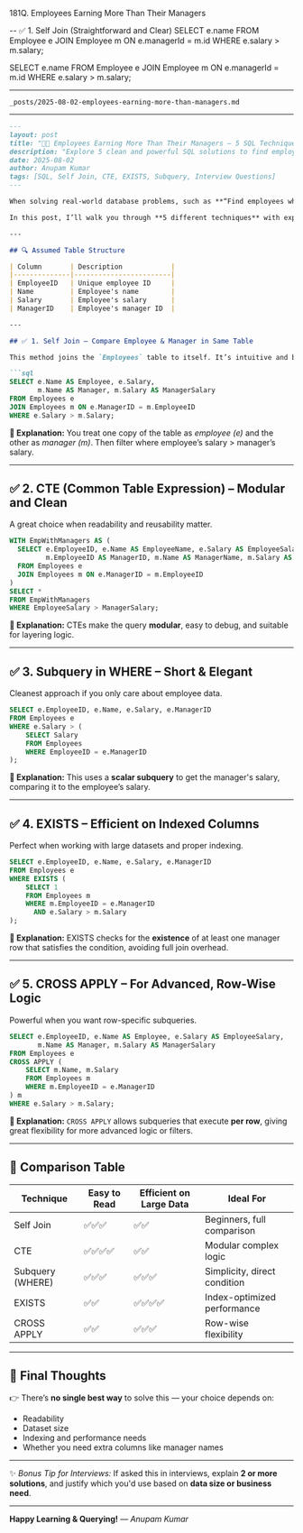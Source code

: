 181Q. Employees Earning More Than Their Managers


-- ✅ 1. Self Join (Straightforward and Clear)
SELECT e.name 
FROM Employee e
JOIN Employee m ON e.managerId = m.id
WHERE e.salary > m.salary;

SELECT e.name 
FROM Employee e
JOIN Employee m ON e.managerId = m.id
WHERE e.salary > m.salary;




---


`_posts/2025-08-02-employees-earning-more-than-managers.md`

---

````md
---
layout: post
title: "👨‍💼 Employees Earning More Than Their Managers – 5 SQL Techniques"
description: "Explore 5 clean and powerful SQL solutions to find employees who earn more than their managers. Includes self-join, CTE, subquery, EXISTS, and CROSS APPLY approaches."
date: 2025-08-02
author: Anupam Kumar
tags: [SQL, Self Join, CTE, EXISTS, Subquery, Interview Questions]
---

When solving real-world database problems, such as **“Find employees who earn more than their managers”**, there’s more than one correct SQL solution.

In this post, I’ll walk you through **5 different techniques** with explanations, pros, and actual SQL queries using a fictional `Employees` table.

---

## 🔍 Assumed Table Structure

| Column       | Description            |
|--------------|------------------------|
| EmployeeID   | Unique employee ID     |
| Name         | Employee's name        |
| Salary       | Employee's salary      |
| ManagerID    | Employee's manager ID  |

---

## ✅ 1. Self Join – Compare Employee & Manager in Same Table

This method joins the `Employees` table to itself. It’s intuitive and beginner-friendly.

```sql
SELECT e.Name AS Employee, e.Salary,
       m.Name AS Manager, m.Salary AS ManagerSalary
FROM Employees e
JOIN Employees m ON e.ManagerID = m.EmployeeID
WHERE e.Salary > m.Salary;
````

**🧠 Explanation:**
You treat one copy of the table as *employee (e)* and the other as *manager (m)*. Then filter where employee’s salary > manager’s salary.

---

## ✅ 2. CTE (Common Table Expression) – Modular and Clean

A great choice when readability and reusability matter.

```sql
WITH EmpWithManagers AS (
  SELECT e.EmployeeID, e.Name AS EmployeeName, e.Salary AS EmployeeSalary,
         m.EmployeeID AS ManagerID, m.Name AS ManagerName, m.Salary AS ManagerSalary
  FROM Employees e
  JOIN Employees m ON e.ManagerID = m.EmployeeID
)
SELECT *
FROM EmpWithManagers
WHERE EmployeeSalary > ManagerSalary;
```

**🧠 Explanation:**
CTEs make the query **modular**, easy to debug, and suitable for layering logic.

---

## ✅ 3. Subquery in WHERE – Short & Elegant

Cleanest approach if you only care about employee data.

```sql
SELECT e.EmployeeID, e.Name, e.Salary, e.ManagerID
FROM Employees e
WHERE e.Salary > (
    SELECT Salary
    FROM Employees
    WHERE EmployeeID = e.ManagerID
);
```

**🧠 Explanation:**
This uses a **scalar subquery** to get the manager's salary, comparing it to the employee’s salary.

---

## ✅ 4. EXISTS – Efficient on Indexed Columns

Perfect when working with large datasets and proper indexing.

```sql
SELECT e.EmployeeID, e.Name, e.Salary, e.ManagerID
FROM Employees e
WHERE EXISTS (
    SELECT 1
    FROM Employees m
    WHERE m.EmployeeID = e.ManagerID
      AND e.Salary > m.Salary
);
```

**🧠 Explanation:**
EXISTS checks for the **existence** of at least one manager row that satisfies the condition, avoiding full join overhead.

---

## ✅ 5. CROSS APPLY – For Advanced, Row-Wise Logic

Powerful when you want row-specific subqueries.

```sql
SELECT e.EmployeeID, e.Name AS Employee, e.Salary AS EmployeeSalary,
       m.Name AS Manager, m.Salary AS ManagerSalary
FROM Employees e
CROSS APPLY (
    SELECT m.Name, m.Salary
    FROM Employees m
    WHERE m.EmployeeID = e.ManagerID
) m
WHERE e.Salary > m.Salary;
```

**🧠 Explanation:**
`CROSS APPLY` allows subqueries that execute **per row**, giving great flexibility for more advanced logic or filters.

---

## 🧾 Comparison Table

| Technique        | Easy to Read | Efficient on Large Data | Ideal For                    |
| ---------------- | ------------ | ----------------------- | ---------------------------- |
| Self Join        | ✅✅✅          | ✅✅                      | Beginners, full comparison   |
| CTE              | ✅✅✅✅         | ✅✅                      | Modular complex logic        |
| Subquery (WHERE) | ✅✅✅          | ✅✅✅                     | Simplicity, direct condition |
| EXISTS           | ✅✅           | ✅✅✅✅                    | Index-optimized performance  |
| CROSS APPLY      | ✅✅           | ✅✅✅                     | Row-wise flexibility         |

---

## 📌 Final Thoughts

👉 There’s **no single best way** to solve this — your choice depends on:

* Readability
* Dataset size
* Indexing and performance needs
* Whether you need extra columns like manager names

---

✨ *Bonus Tip for Interviews:*
If asked this in interviews, explain **2 or more solutions**, and justify which you'd use based on **data size or business need**.

---

**Happy Learning & Querying!**
*— Anupam Kumar*

```


